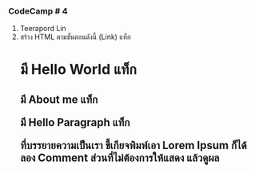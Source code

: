 ### CodeCamp # 4  
1. Teerapord Lin
2. สร้าง HTML ตามขั้นตอนดังนี้ (Link) 
   แท็ก <h1> มี Hello World
   แท็ก <h2> มี About me
   แท็ก <p> มี Hello Paragraph
   แท็ก <p> ที่บรรยายความเป็นเรา ขี้เกียจพิมพ์เอา Lorem Ipsum ก็ได้
   ลอง Comment ส่วนที่ไม่ต้องการให้แสดง แล้วดูผล

